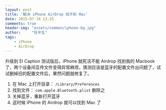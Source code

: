 ```yaml
---
layout: post
title: '解决 iPhone AirDrop 找不到 Mac'
date: 2015-07-16 13:25
comments: true
header-img: "assets/common/iphone-bg.jpg"
author:     "任平生"
tags:
    - iPhone
    - AirDrop
---
```

升级到 El Caption 测试版后，iPhone 就死活不能 Airdrop 找到我的 Macbook 了，两个设备间互传文件变得异常麻烦，猜测应该是蓝牙的配置文件出问题了，试试删掉旧的配置文件后，果然问题就修复了。

1. 在 Mac 上打开目录： `/Library/Preferences`
2. 找到文件： `com.apple.Bluetooth.plist` 删除之
3. 关掉蓝牙，重新打开蓝牙
4. 这时候 iPhone 的 Airdrop 就可以找到 Mac 了